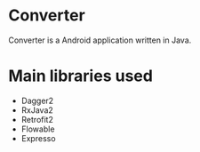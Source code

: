 # Converter
Converter is a Android application written in Java.


# Main libraries used

* Dagger2
* RxJava2
* Retrofit2
* Flowable
* Expresso
